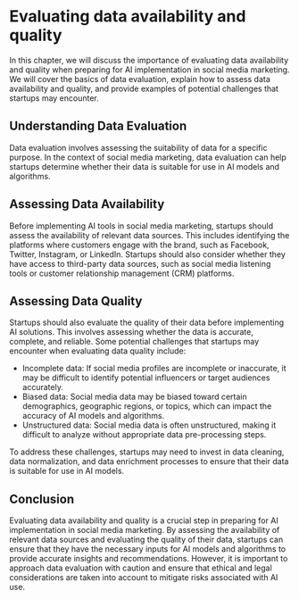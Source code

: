 Evaluating data availability and quality
==============================================================================================================

In this chapter, we will discuss the importance of evaluating data availability and quality when preparing for AI implementation in social media marketing. We will cover the basics of data evaluation, explain how to assess data availability and quality, and provide examples of potential challenges that startups may encounter.

Understanding Data Evaluation
-----------------------------

Data evaluation involves assessing the suitability of data for a specific purpose. In the context of social media marketing, data evaluation can help startups determine whether their data is suitable for use in AI models and algorithms.

Assessing Data Availability
---------------------------

Before implementing AI tools in social media marketing, startups should assess the availability of relevant data sources. This includes identifying the platforms where customers engage with the brand, such as Facebook, Twitter, Instagram, or LinkedIn. Startups should also consider whether they have access to third-party data sources, such as social media listening tools or customer relationship management (CRM) platforms.

Assessing Data Quality
----------------------

Startups should also evaluate the quality of their data before implementing AI solutions. This involves assessing whether the data is accurate, complete, and reliable. Some potential challenges that startups may encounter when evaluating data quality include:

* Incomplete data: If social media profiles are incomplete or inaccurate, it may be difficult to identify potential influencers or target audiences accurately.
* Biased data: Social media data may be biased toward certain demographics, geographic regions, or topics, which can impact the accuracy of AI models and algorithms.
* Unstructured data: Social media data is often unstructured, making it difficult to analyze without appropriate data pre-processing steps.

To address these challenges, startups may need to invest in data cleaning, data normalization, and data enrichment processes to ensure that their data is suitable for use in AI models.

Conclusion
----------

Evaluating data availability and quality is a crucial step in preparing for AI implementation in social media marketing. By assessing the availability of relevant data sources and evaluating the quality of their data, startups can ensure that they have the necessary inputs for AI models and algorithms to provide accurate insights and recommendations. However, it is important to approach data evaluation with caution and ensure that ethical and legal considerations are taken into account to mitigate risks associated with AI use.
